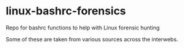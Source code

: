 # linux-bashrc-forensics
Repo for bashrc functions to help with Linux forensic hunting 

Some of these are taken from various sources across the interwebs. 
